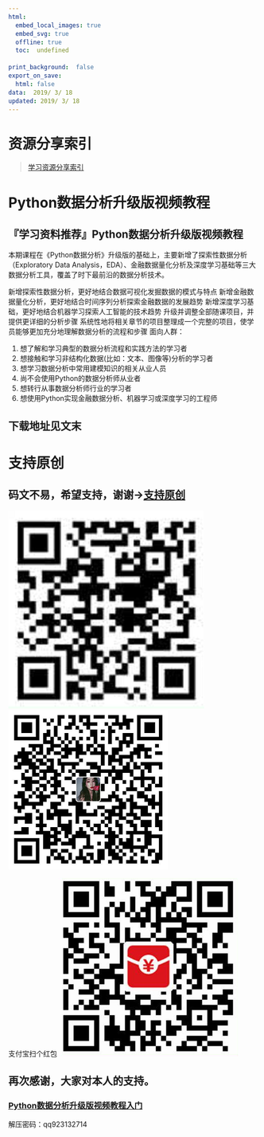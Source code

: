 ```yaml
---
html:
  embed_local_images: true
  embed_svg: true
  offline: true
  toc:  undefined

print_background:  false
export_on_save:
  html: false
data:  2019/ 3/ 18
updated: 2019/ 3/ 18
---
```



# 资源分享索引

> [学习资源分享索引](https://blog.csdn.net/qq923132714/article/details/85119757 "学习资源分享索引")



# Python数据分析升级版视频教程

> 

## 『学习资料推荐』Python数据分析升级版视频教程

本期课程在《Python数据分析》升级版的基础上，主要新增了探索性数据分析（Exploratory Data Analysis，EDA）、金融数据量化分析及深度学习基础等三大数据分析工具，覆盖了时下最前沿的数据分析技术。

新增探索性数据分析，更好地结合数据可视化发掘数据的模式与特点
新增金融数据量化分析，更好地结合时间序列分析探索金融数据的发展趋势
新增深度学习基础，更好地结合机器学习探索人工智能的技术趋势
升级并调整全部随课项目，并提供更详细的分析步骤
系统性地将相关章节的项目整理成一个完整的项目，使学员能够更加充分地理解数据分析的流程和步骤
面向人群：
1.  想了解和学习典型的数据分析流程和实践方法的学习者
2.  想接触和学习非结构化数据(比如：文本、图像等)分析的学习者
3.  想学习数据分析中常用建模知识的相关从业人员
4.  尚不会使用Python的数据分析师从业者
5.  想转行从事数据分析师行业的学习者
6.  想使用Python实现金融数据分析、机器学习或深度学习的工程师




## 下载地址见文末

# 支持原创


## 码文不易，希望支持，谢谢->**[支持原创](http://blog.csdn.net/qq923132714/article/details/79399145)**
![微信支付](https://raw.githubusercontent.com/923132714/my_picture/master/blog/support/weixin.png)![微信支付](https://raw.githubusercontent.com/923132714/my_picture/master/blog/support/支付宝.png)

支付宝扫个红包
![支付宝扫个红包](https://raw.githubusercontent.com/923132714/my_picture/master/blog/support/扫码领红包.png "扫码领红包")

## 再次感谢，大家对本人的支持。

### [Python数据分析升级版视频教程入门](http://u16848854.ctfile.net/fs/16848854-353842707 "Python数据分析升级版视频教程入门")

解压密码：qq923132714
